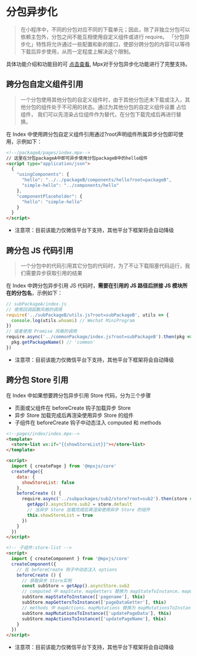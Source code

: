 # 分包异步化

>在小程序中，不同的分包对应不同的下载单元；因此，除了非独立分包可以依赖主包外，分包之间不能互相使用自定义组件或进行 require。
「分包异步化」特性将允许通过一些配置和新的接口，使部分跨分包的内容可以等待下载后异步使用，从而一定程度上解决这个限制。

具体功能介绍和功能目的可 [点击查看](https://developers.weixin.qq.com/miniprogram/dev/framework/subpackages/async.html), Mpx对于分包异步化功能进行了完整支持。

## 跨分包自定义组件引用
>一个分包使用其他分包的自定义组件时，由于其他分包还未下载或注入，其他分包的组件处于不可用的状态。通过为其他分包的自定义组件设置 占位组件，
我们可以先渲染占位组件作为替代，在分包下载完成后再进行替换。
>
在 Index 中使用跨分包自定义组件引用通过?root声明组件所属异步分包即可使用，示例如下：
```html
<!--/packageA/pages/index.mpx-->
// 这里在分包packageA中即可异步使用分包packageB中的hello组件
<script type="application/json">
  {
    "usingComponents": {
      "hello": "../../packageB/components/hello?root=packageB",
      "simple-hello": "../components/hello"
    },
    "componentPlaceholder": {
      "hello": "simple-hello"
    }
  }
</script>
```
- 注意项：目前该能力仅微信平台下支持，其他平台下框架将会自动降级

## 跨分包 JS 代码引用
>一个分包中的代码引用其它分包的代码时，为了不让下载阻塞代码运行，我们需要异步获取引用的结果

在 Index 中跨分包异步引用 JS 代码时，**需要在引用的 JS 路径后拼接 JS 模块所在的分包名**，示例如下：
```js
// subPackageA/index.js
// 使用回调函数风格的调用
require('../subPackageB/utils.js?root=subPackageB', utils => {
  console.log(utils.whoami) // Wechat MiniProgram
})
// 或者使用 Promise 风格的调用
require.async('../commonPackage/index.js?root=subPackageB').then(pkg => {
  pkg.getPackageName() // 'common'
})
```
- 注意项：目前该能力仅微信平台下支持，其他平台下框架将会自动降级

## 跨分包 Store 引用
在 Index 中如果想要跨分包异步引用 Store 代码，分为三个步骤
- 页面或父组件在 beforeCreate 钩子加载异步 Store
- 异步 Store 加载完成后再渲染使用异步 Store 的组件
- 子组件在 beforeCreate 钩子中动态注入 computed 和 methods
```html
<!--pages/index/index.mpx-->
<template>
  <store-list wx:if="{{showStoreList}}"></store-list>
</template>

<script>
  import { createPage } from '@mpxjs/core'
  createPage({
    data: {
      showStoreList: false
    },
    beforeCreate () {
      require.async('../subpackages/sub2/store?root=sub2').then(store => {
        getApp().asyncStore.sub2 = store.default
        // 当异步 Store 加载完成后再渲染使用异步 Store 的组件
        this.showStoreList = true
      })
    }
  })
</script>

<!-- 子组件:store-list -->
<script>
  import { createComponent } from '@mpxjs/core'
  createComponent({
    // 在 beforeCreate 钩子中动态注入 options
    beforeCreate () {
      // 获取异步 Store实例
      const subStore = getApp().asyncStore.sub2
      // computed 中 mapState、mapGetters 替换为 mapStateToInstance、mapGettersToInstance，最后一个参数必须传当前 component 实例 this
      subStore.mapStateToInstance(['pagename'], this)
      subStore.mapGettersToInstance(['pageDataGetter'], this)
      // methods 中 mapActions、mapMutations 替换为 mapMutationsToInstance、mapActionsToInstance，最后一个参数必须传当前 component 实例 this
      subStore.mapMutationsToInstance(['updatePageData'], this)
      subStore.mapActionsToInstance(['updatePageName'], this)
    }
  })
</script>
```
- 注意项：目前该能力仅微信平台下支持，其他平台下框架将会自动降级

